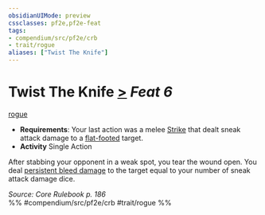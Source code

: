 ```yaml
---
obsidianUIMode: preview
cssclasses: pf2e,pf2e-feat
tags:
- compendium/src/pf2e/crb
- trait/rogue
aliases: ["Twist The Knife"]
---
```

# Twist The Knife  [>](rules/core-rulebook/chapter-9-playing-the-game.md#Actions "Single Action") *Feat 6*  
[rogue](rules/traits/rogue.md "Rogue Class Trait")  

- **Requirements**: Your last action was a melee [Strike](rules/actions/strike.md) that dealt sneak attack damage to a [flat-footed](rules/conditions.md#Flat-footed) target.
- **Activity** Single Action

After stabbing your opponent in a weak spot, you tear the wound open. You deal [persistent bleed damage](rules/conditions.md#Persistent%20Damage) to the target equal to your number of sneak attack damage dice.

*Source: Core Rulebook p. 186*  
%% #compendium/src/pf2e/crb #trait/rogue %%